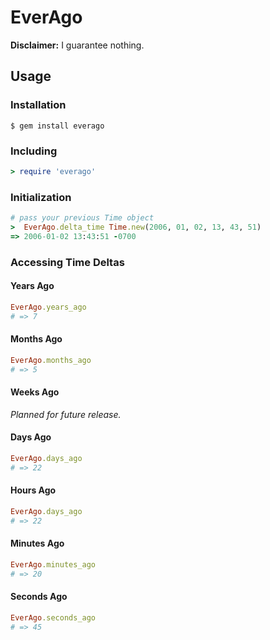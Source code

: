 # EverAgo

**Disclaimer:** I guarantee nothing.

## Usage

### Installation

```
$ gem install everago
```

### Including

```ruby
> require 'everago'
```

### Initialization

```ruby
# pass your previous Time object
>  EverAgo.delta_time Time.new(2006, 01, 02, 13, 43, 51)
=> 2006-01-02 13:43:51 -0700
```

### Accessing Time Deltas

#### Years Ago

```ruby
EverAgo.years_ago
# => 7
```

#### Months Ago

```ruby
EverAgo.months_ago
# => 5
```

#### Weeks Ago

*Planned for future release.*

#### Days Ago

```ruby
EverAgo.days_ago
# => 22
```

#### Hours Ago

```ruby
EverAgo.days_ago
# => 22
```

#### Minutes Ago

```ruby
EverAgo.minutes_ago
# => 20
```

#### Seconds Ago

```ruby
EverAgo.seconds_ago
# => 45
```